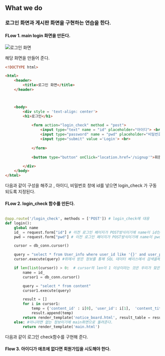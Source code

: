 ## What we do



### 로그인 화면과 게시판 화면을 구현하는 연습을 한다. 


#### FLow 1. main login 화면을 만든다. 

![로그인 화면](https://github.com/suted2/Flask_/assets/101646531/d1421520-c282-455a-b0a7-28545b6a04b9)

해당 화면을 만들어 준다. 

```html 
<!DOCTYPE html>

<html>
    <header>
        <title>로그인 화면</title>
    </header>



    <body>
        <div style = 'text-align: center'>
        <h1>로그인</h1>
        
            <form action="login_check" method = "post">
                <input type="text" name = "id" placeholder="아이디"> <br>
                <input type="password" name = "pwd" placeholder="비밀번호"> <br>
                <input type="submit" value ='Login'> <br>
    
            </form>
        
            <button type="button" onClick="location.href='/signup'">회원가입</button>
        
        </div>
    </body>
</html>

```


다음과 같이 구성을 해주고 , 아이디, 비밀번호 창에 id를 넣으면 login_check 가 구동되도록 지정된다. 



#### FLow 2. login_check 함수를 만든다. 


```python

@app.route('/login_check', methods = ['POST']) # login_check에 대응
def login():
    global name 
    id_ = request.form["id"] # 이전 로그인 페이지가 POST방식이기에 name이 id인 정보 가지고 온다. 
    pwd = request.form["pwd"] # 이전 로그인 페이지가 POST방식이기에 name이 pwd인 정보 가지고 온다. 

    cursor = db_conn.cursor() 

    query = "select * from User_info where user_id like '{}' and user_pwd like '{}'".format(id_, pwd)
    cursor.execute(query) #위에서 받은 정보를 통해 SQL 데이터 베이스에서 검색을해서 

    if len(list(cursor)) > 0:  # cursor의 len이 1 이상이라는 것은 우리가 찾은 회원 정보가 이미 있는것
        name = id_ 
        cursor1 = db_conn.cursor()

        query = "select * from content"
        cursor1.execute(query)

        result = []
        for i in cursor1:
            temp = {'content_id' : i[0], 'user_id': i[1],  'content_title' : i[2],  'content_string' : i[3]}
            result.append(temp)
        return render_template('notice_board.html', result_table = result) #로그인에 성공한다면 후에 보여줄 게시글 페이지로 넘어가게 해준다. 
    else: #아니라면 없는 정보이기에 main화면으로 돌려준다. 
        return render_template('main.html')
```

다음과 같이 로그인 check함수를 구현해 준다. 



#### Flow 3. 아이디가 애초에 없다면 회원가입을 시도해야 한다. 


